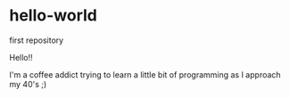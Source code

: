 # hello-world
first repository

Hello!!

I'm a coffee addict trying to learn a little bit of programming as I approach my 40's ;)

